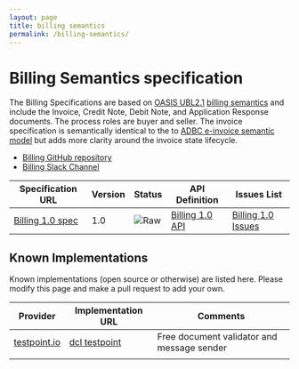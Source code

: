 ```yaml
---
layout: page
title: billing semantics
permalink: /billing-semantics/
---
```


# Billing Semantics specification

The Billing Specifications are based on [OASIS UBL2.1](http://docs.oasis-open.org/ubl/UBL-2.1.html) [billing semantics](http://docs.oasis-open.org/ubl/os-UBL-2.1/UBL-2.1.html#S-BILLING) and include the Invoice, Credit Note, Debit Note, and Application Response documents.  The process roles are buyer and seller.  The invoice specification is semantically identical to the to [ADBC e-invoice semantic model](http://digitalbusinesscouncil.com.au/accreditation/documents/42381/download) but adds more clarity around the invoice state lifecycle.

* [Billing GitHub repository](https://github.com/ausdigital/ausdigital-bill)
* [Billing Slack Channel](https://ausdigital.slack.com/messages/spec-bill/)

| Specification URL | Version | Status | API Definition | Issues List |
| ----------------- | ------  | ------ | -------------- | ----------- |
| [Billing 1.0 spec](http://ausdigital-bill.readthedocs.io/) | 1.0 | ![Raw](http://rfc.unprotocols.org/spec:2/COSS/raw.svg) | [Billing 1.0 API](https://swaggerhub.com/api/ausdigital/ausdigital-bill/1.0) |  [Billing 1.0 Issues](https://github.com/ausdigital/ausdigital-bill/issues)  |

## Known Implementations

Known implementations (open source or otherwise) are listed here.  Please modify this page and make a pull request to add your own.

|Provider|Implementation URL|Comments|
|--------|------------------|--------|
|[testpoint.io](http://testpoint.io/) | [dcl testpoint](https://testpoint.io/bill)| Free document validator and message sender|
|  |  |  |

